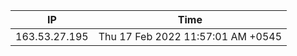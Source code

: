  | IP      | Time |
| ----------- | ----------- |
| 163.53.27.195      | Thu 17 Feb 2022 11:57:01 AM +0545       |
